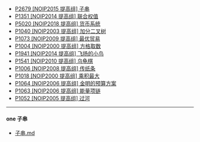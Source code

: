 - [P2679 [NOIP2015 提高组] 子串](https://www.luogu.com.cn/problem/P2679)
- [P1351 [NOIP2014 提高组] 联合权值](https://www.luogu.com.cn/problem/P1351)
- [P5020 [NOIP2018 提高组] 货币系统](https://www.luogu.com.cn/problem/P5020)
- [P1040 [NOIP2003 提高组] 加分二叉树](https://www.luogu.com.cn/problem/P1040)
- [P1073 [NOIP2009 提高组] 最优贸易](https://www.luogu.com.cn/problem/P1073)
- [P1004 [NOIP2000 提高组] 方格取数](https://www.luogu.com.cn/problem/P1004)
- [P1941 [NOIP2014 提高组] 飞扬的小鸟](https://www.luogu.com.cn/problem/P1941)
- [P1541 [NOIP2010 提高组] 乌龟棋](https://www.luogu.com.cn/problem/P1541)
- [P1006 [NOIP2008 提高组] 传纸条](https://www.luogu.com.cn/problem/P1006)
- [P1018 [NOIP2000 提高组] 乘积最大](https://www.luogu.com.cn/problem/P1018)
- [P1064 [NOIP2006 提高组] 金明的预算方案](https://www.luogu.com.cn/problem/P1064)
- [P1063 [NOIP2006 提高组] 能量项链](https://www.luogu.com.cn/problem/P1063)
- [P1052 [NOIP2005 提高组] 过河](https://www.luogu.com.cn/problem/P1052)

--------------------

#### one  子串

-  [子串.md](子串.md) 